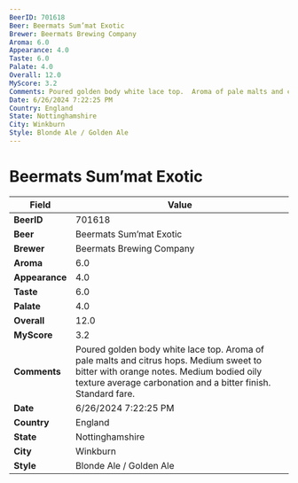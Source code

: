 ```yaml
---
BeerID: 701618
Beer: Beermats Sum’mat Exotic
Brewer: Beermats Brewing Company
Aroma: 6.0
Appearance: 4.0
Taste: 6.0
Palate: 4.0
Overall: 12.0
MyScore: 3.2
Comments: Poured golden body white lace top.  Aroma of pale malts and citrus hops.  Medium sweet to bitter with orange notes. Medium bodied oily texture average carbonation and a bitter finish.  Standard fare.
Date: 6/26/2024 7:22:25 PM
Country: England
State: Nottinghamshire
City: Winkburn
Style: Blonde Ale / Golden Ale
---
```


# Beermats Sum’mat Exotic

| Field         | Value |
|---------------|-------|
| **BeerID** | 701618 |
| **Beer** | Beermats Sum’mat Exotic |
| **Brewer** | Beermats Brewing Company |
| **Aroma** | 6.0 |
| **Appearance** | 4.0 |
| **Taste** | 6.0 |
| **Palate** | 4.0 |
| **Overall** | 12.0 |
| **MyScore** | 3.2 |
| **Comments** | Poured golden body white lace top.  Aroma of pale malts and citrus hops.  Medium sweet to bitter with orange notes. Medium bodied oily texture average carbonation and a bitter finish.  Standard fare. |
| **Date** | 6/26/2024 7:22:25 PM |
| **Country** | England |
| **State** | Nottinghamshire |
| **City** | Winkburn |
| **Style** | Blonde Ale / Golden Ale |

